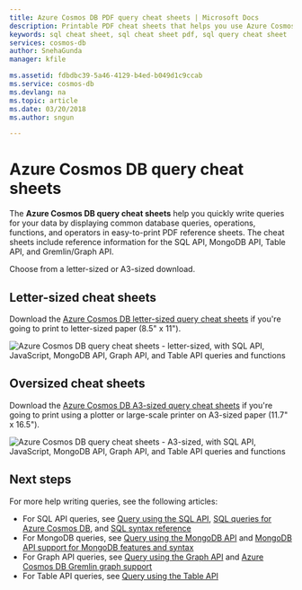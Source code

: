 ```yaml
---
title: Azure Cosmos DB PDF query cheat sheets | Microsoft Docs
description: Printable PDF cheat sheets that helps you use Azure Cosmos DB's SQL, MongoDB, Graph, and Table APIs to query your data
keywords: sql cheat sheet, sql cheat sheet pdf, sql query cheat sheet
services: cosmos-db
author: SnehaGunda
manager: kfile

ms.assetid: fdbdbc39-5a46-4129-b4ed-b049d1c9ccab
ms.service: cosmos-db
ms.devlang: na
ms.topic: article
ms.date: 03/20/2018
ms.author: sngun

---
```

# Azure Cosmos DB query cheat sheets

The **Azure Cosmos DB query cheat sheets** help you quickly write queries for your data by displaying common database queries, operations, functions, and operators in easy-to-print PDF reference sheets. The cheat sheets include reference information for the SQL API, MongoDB API, Table API, and Gremlin/Graph API. 

Choose from a letter-sized or A3-sized download. 

## Letter-sized cheat sheets

Download the [Azure Cosmos DB letter-sized query cheat sheets](http://go.microsoft.com/fwlink/?LinkId=623215) if you're going to print to letter-sized paper (8.5" x 11").

![Azure Cosmos DB query cheat sheets - letter-sized, with SQL API, JavaScript, MongoDB API, Graph API, and Table API queries and functions](./media/query-cheat-sheet/azure-cosmos-db-cheat-sheet-letter.png)

## Oversized cheat sheets
Download the [Azure Cosmos DB A3-sized query cheat sheets](https://go.microsoft.com/fwlink/?linkid=870413) if you're going to print using a plotter or large-scale printer on A3-sized paper (11.7" x 16.5").

![Azure Cosmos DB query cheat sheets - A3-sized, with SQL API, JavaScript, MongoDB API, Graph API, and Table API queries and functions](./media/query-cheat-sheet/azure-cosmos-db-cheat-sheet-a3.png)

## Next steps
For more help writing queries, see the following articles:
* For SQL API queries, see [Query using the SQL API](tutorial-query-sql-api.md), [SQL queries for Azure Cosmos DB](sql-api-sql-query.md), and [SQL syntax reference](sql-api-sql-query-reference.md)
* For MongoDB queries, see [Query using the MongoDB API](tutorial-query-mongodb.md) and [MongoDB API support for MongoDB features and syntax](mongodb-feature-support.md)
* For Graph API queries, see [Query using the Graph API](tutorial-query-graph.md) and [Azure Cosmos DB Gremlin graph support](gremlin-support.md)
* For Table API queries, see [Query using the Table API](tutorial-query-table.md)


